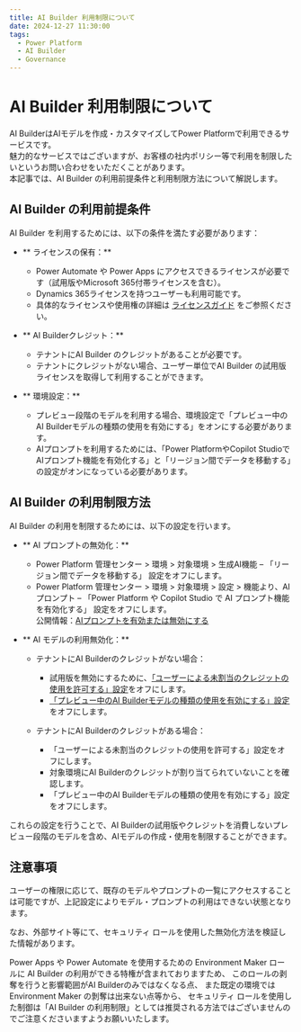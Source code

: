 ```yaml
---
title: AI Builder 利用制限について
date: 2024-12-27 11:30:00
tags:
  - Power Platform
  - AI Builder
  - Governance
---
```


# AI Builder 利用制限について

AI BuilderはAIモデルを作成・カスタマイズしてPower Platformで利用できるサービスです。<br>
魅力的なサービスではございますが、お客様の社内ポリシー等で利用を制限したいというお問い合わせをいただくことがあります。<br>
本記事では、AI Builder の利用前提条件と利用制限方法について解説します。

## AI Builder の利用前提条件
AI Builder を利用するためには、以下の条件を満たす必要があります：

- ** ライセンスの保有：** 
  - Power Automate や Power Apps にアクセスできるライセンスが必要です（試用版やMicrosoft 365付帯ライセンスを含む）。
  - Dynamics 365ライセンスを持つユーザーも利用可能です。
  - 具体的なライセンスや使用権の詳細は [ライセンスガイド](https://go.microsoft.com/fwlink/?LinkId=2085130) をご参照ください。

- ** AI Builderクレジット：** 
  - テナントにAI Builder のクレジットがあることが必要です。
  - テナントにクレジットがない場合、ユーザー単位でAI Builder の試用版ライセンスを取得して利用することができます。

- ** 環境設定：** 
  - プレビュー段階のモデルを利用する場合、環境設定で「プレビュー中のAI Builderモデルの種類の使用を有効にする」をオンにする必要があります。
  - AIプロンプトを利用するためには、「Power PlatformやCopilot StudioでAIプロンプト機能を有効化する」と「リージョン間でデータを移動する」の設定がオンになっている必要があります。

## AI Builder の利用制限方法
AI Builder の利用を制限するためには、以下の設定を行います。

- ** AI プロンプトの無効化：** 
  - Power Platform 管理センター > 環境 > 対象環境 > 生成AI機能 – 「リージョン間でデータを移動する」 設定をオフにします。
  - Power Platform 管理センター > 環境 > 対象環境 > 設定 > 機能より、AI プロンプト – 「Power Platform や Copilot Studio で AI プロンプト機能を有効化する」 設定をオフにします。<br>
  公開情報：[AIプロンプトを有効または無効にする](https://learn.microsoft.com/ja-jp/ai-builder/administer#enable-or-disable-ai-prompts-in-power-platform-and-copilot-studio)

- ** AI モデルの利用無効化：** 
  - テナントにAI Builderのクレジットがない場合：
    - 試用版を無効にするために、[「ユーザーによる未割当のクレジットの使用を許可する」設定](https://learn.microsoft.com/ja-jp/ai-builder/ai-builder-trials#can-i-block-users-in-my-organization-from-signing-up-for-an-ai-builder-trial)をオフにします。
    - [「プレビュー中のAI Builderモデルの種類の使用を有効にする」設定](https://learn.microsoft.com/ja-jp/ai-builder/administer#enable-or-disable-ai-builder-preview-features)をオフにします。

  - テナントにAI Builderのクレジットがある場合：
    - 「ユーザーによる未割当のクレジットの使用を許可する」設定をオフにします。
    - 対象環境にAI Builderのクレジットが割り当てられていないことを確認します。
    - 「プレビュー中のAI Builderモデルの種類の使用を有効にする」設定をオフにします。

これらの設定を行うことで、AI Builderの試用版やクレジットを消費しないプレビュー段階のモデルを含め、AIモデルの作成・使用を制限することができます。

## 注意事項
ユーザーの権限に応じて、既存のモデルやプロンプトの一覧にアクセスすることは可能ですが、上記設定によりモデル・プロンプトの利用はできない状態となります。

なお、外部サイト等にて、セキュリティ ロールを使用した無効化方法を検証した情報があります。

Power Apps や Power Automate を使用するための Environment Maker ロールに AI Builder の利用ができる特権が含まれておりますため、
このロールの剥奪を行うと影響範囲がAI Builderのみではなくなる点、
また既定の環境では Environment Maker の剝奪は出来ない点等から、
セキュリティ ロールを使用した制御は「AI Builder の利用制限」としては推奨される方法ではございませんのでご注意くださいますようお願いいたします。
